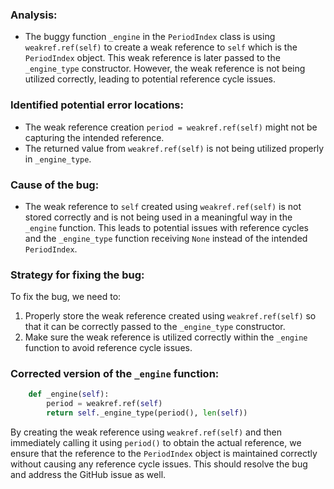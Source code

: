 ### Analysis:
- The buggy function `_engine` in the `PeriodIndex` class is using `weakref.ref(self)` to create a weak reference to `self` which is the `PeriodIndex` object. This weak reference is later passed to the `_engine_type` constructor. However, the weak reference is not being utilized correctly, leading to potential reference cycle issues.

### Identified potential error locations:
- The weak reference creation `period = weakref.ref(self)` might not be capturing the intended reference.
- The returned value from `weakref.ref(self)` is not being utilized properly in `_engine_type`.

### Cause of the bug:
- The weak reference to `self` created using `weakref.ref(self)` is not stored correctly and is not being used in a meaningful way in the `_engine` function. This leads to potential issues with reference cycles and the `_engine_type` function receiving `None` instead of the intended `PeriodIndex`.

### Strategy for fixing the bug:
To fix the bug, we need to:
1. Properly store the weak reference created using `weakref.ref(self)` so that it can be correctly passed to the `_engine_type` constructor.
2. Make sure the weak reference is utilized correctly within the `_engine` function to avoid reference cycle issues.

### Corrected version of the `_engine` function:
```python
    def _engine(self):
        period = weakref.ref(self)
        return self._engine_type(period(), len(self))
```

By creating the weak reference using `weakref.ref(self)` and then immediately calling it using `period()` to obtain the actual reference, we ensure that the reference to the `PeriodIndex` object is maintained correctly without causing any reference cycle issues. This should resolve the bug and address the GitHub issue as well.
